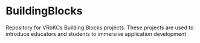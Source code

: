 # BuildingBlocks
Repository for VRoKCs Building Blocks projects.  These projects are used to introduce educators and students to immersive application development
